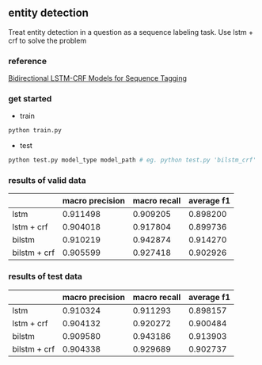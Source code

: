 ## entity detection
Treat entity detection in a question as a sequence labeling task. Use
lstm + crf to solve the problem

### reference
[Bidirectional LSTM-CRF Models for Sequence Tagging](https://arxiv.org/pdf/1508.01991.pdf)

### get started
- train
```python
python train.py
```

- test
```python
python test.py model_type model_path # eg. python test.py 'bilstm_crf' './models/bilstm_crf-5'
```

### results of valid data
|                  | macro precision  | macro recall   | average f1  |
|------------------|------------------|----------------|-------------|
|lstm              | 0.911498         | 0.909205       | 0.898200    |
|lstm + crf        | 0.904018         | 0.917804       | 0.899736    |
|bilstm            | 0.910219         | 0.942874       | 0.914270    |
|bilstm + crf      | 0.905599         | 0.927418       | 0.902926    |

### results of test data
|                  | macro precision  | macro recall   | average f1  |
|------------------|------------------|----------------|-------------|
|lstm              | 0.910324         | 0.911293       | 0.898157    |
|lstm + crf        | 0.904132         | 0.920272       | 0.900484    |
|bilstm            | 0.909580         | 0.943186       | 0.913903    |
|bilstm + crf      | 0.904338         | 0.929689       | 0.902737    |

